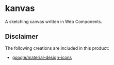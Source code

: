 # kanvas

A sketching canvas written in Web Components.

## Disclaimer

The following creations are included in this product:

- [google/material-design-icons](https://github.com/google/material-design-icons/blob/master/LICENSE)
